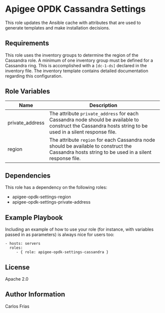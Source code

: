 Apigee OPDK Cassandra Settings
=========

This role updates the Ansible cache with attributes that are used to generate templates and make 
installation decisions. 

Requirements
------------

This role uses the inventory groups to determine the region of the Cassandra role. A minimum of one
inventory group must be defined for a Cassandra ring. This is accomplished with a `[dc-1-ds]` declared
in the inventory file. The inventory template contains detailed documentation regarding this configuration.

Role Variables
--------------

| Name | Description |
| --- | --- |
| private_address | The attribute `private_address` for each Cassandra node should be available to construct the Cassandra hosts string to be used in a silent response file. |
| region | The attribute `region` for each Cassandra node should be available to construct the Cassandra hosts string to be used in a silent response file. | 


Dependencies
------------

This role has a dependency on the following roles: 

* apigee-opdk-settings-region
* apigee-opdk-settings-private-address


Example Playbook
----------------

Including an example of how to use your role (for instance, with variables passed in as parameters) is always nice for users too:

    - hosts: servers
      roles:
         - { role: apigee-opdk-settings-cassandra }

License
-------

Apache 2.0

Author Information
------------------

Carlos Frias
